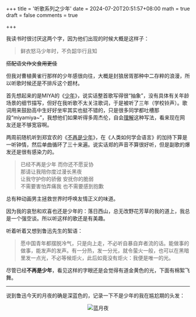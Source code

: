 +++
title = '听歌系列之少年'
date = 2024-07-20T20:51:57+08:00
math = true 
draft = false
comments = true

+++

我读书时很讨厌这两个字，因为他们出现的时候大概是这样子：

> 鲜衣怒马少年时，不负韶华行且知

~~搭配语文作文食用更佳~~

但我对曹植黄雀行那样的少年感很向往，大概是封狼居胥那种中二存粹的浪漫，所以听歌时候还是不排斥这个题材。

首先想起来的是MIYA的《[少年](https://www.bilibili.com/video/BV1bi4y1u7Si/)》，说实话整首歌写得很“抽象”，没有具体有关年龄场景的细节描写，但好在我听歌不太关注歌词，于是被听了三年（学校铃声）。歌词用来鼓励高中生好好坐牢其实也挺不错的，只是很多同学都吐槽那段“miyamiya~”，我想他们如果听得多周杰伦，自会[理解](https://www.bilibili.com/video/BV1bC4y1R78Y/)这种写法，看来现在网友还是不够宽容啊。

两周前随机听到郑宜农的《[不再是少年](https://music.163.com/#/song?id=32431640)》，在《人类如何学会语言》的加持下算是一听钟情，然后单曲循环了三十来遍。说实话郑的声音不算很好听，但是副歌的爆发还是很有感染力的。

>已经不再是少年 而你还不愿妥协<br>
>那请让我陪你度过漫长黑夜<br>
>让我守护你的骄傲 安抚你的脆弱<br>
>不需要害怕弄痛我 也不需要感到抱歉<br>

总有种动画男主拯救世界时呼唤友情正义的味道。

因为我的哀愁和欢喜也还是少年的：落日西山，总无改野花芳草的我的道上，我总是一个强空谈。所以听这样的歌还是有美趣。

听着听着又想到鲁迅先生的絮语：

> 愿中国青年都摆脱冷气，只是向上走，不必听自暴自弃者流的话。能做事的做事，能发声的发声。有一分热，发一分光，就令萤火一般，也可以在黑暗里发一点光，不必等候炬火，此后如竟没有炬火：我便是唯一的光。

尽管已经**不再是少年**，看见这样的字眼还是会觉得有道金黄色的光，下面有棉絮飞舞。

-----

说到鲁迅今天的月夜的确是深蓝色的，记录一下不是少年的我在尴尬期的头发：

<div style="text-align: center;">
  <img src="https://pic1.zhimg.com/80/v2-fc65a34994994816bd14f52e76ef30ce_1440w.png" alt="蓝月夜" style="max-width: 100%; height: auto;">
</div>
